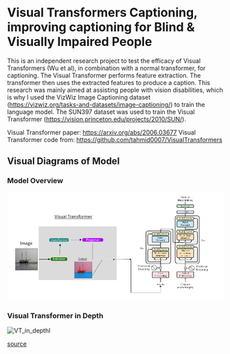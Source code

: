 # Visual Transformers Captioning, improving captioning for Blind & Visually Impaired People

This is an independent research project to test the efficacy of Visual Transformers (Wu et al), in combination with a normal transformer, for captioning. The Visual Transformer performs feature extraction. The transformer then uses the extracted features to produce a caption. This research was mainly aimed at assisting people with vision disabilities, which is why I used the VizWiz Image Captioning dataset (https://vizwiz.org/tasks-and-datasets/image-captioning/) to train the language model. The SUN397 dataset was used to train the Visual Transformer (https://vision.princeton.edu/projects/2010/SUN/). 

Visual Transformer paper: https://arxiv.org/abs/2006.03677
Visual Transformer code from: https://github.com/tahmid0007/VisualTransformers

## Visual Diagrams of Model
### Model Overview
![image_of_model](./model_diagram.png)

### Visual Transformer in Depth 
![VT_in_depthl](https://github.com/tahmid0007/VisualTransformers/blob/main/Overview.png)

[source](https://github.com/tahmid0007/VisualTransformers)

